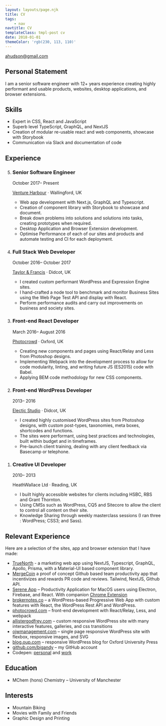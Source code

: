 ```yaml
---
layout: layouts/page.njk
title: CV
tags:
    - nav
navtitle: CV
templateClass: tmpl-post cv
date: 2018-01-01
themeColor: 'rgb(230, 113, 110)'
---
```


<div class="contact"><a href="mailto:ahudson@gmail.com">ahudson@gmail.com</a></div>

<h2 id="personal-statement">Personal Statement</h2>

<p>I am a senior software engineer with 12+ years experience creating highly performant and usable products, websites, desktop applications, and browser extensions.</p>

<h2 id="skills">Skills</h2>

<ul class="skills">
	<li>Expert in CSS, React and JavaScript</li>
	<li>Superb level TypeScript, GraphQL, and NextJS</li>
	<!-- <li>Next.js, Gatsby, Eleventy, and WordPress.</li> -->
	<li>Creation of modular re-usable react and web components, showcase with Storybook</li>
	<li>Communication via Slack and documentation of code</li>
	<!-- <li>Website Performance Optimisation.</li> -->
	<!-- <li>Databases (Firebase and Postgres).</li> -->
	<!-- <li>Creation of e2e tests with Playwright</li> -->
	<!-- <li>Electron and Browser Extension development.</li> -->
</ul>

<h2 id="experience">Experience</h2>

<ol class="entrylist" reversed>
	<li class="entrylist__item h-event p-experience">
		<article class="entry">
			<div class="entry__header">
				<h3 class="entry__title p-name">Senior Software Engineer</h3>
				<p class="entry__time">
				<time class="dt-start" datetime="2017-10">October 2017</time
				><span>–</span> <span>Present</span>
				</p>
				<p class="entry__organization p-org h-card">
				<a
					href="https://www.ventureharbour.com"
					class="p-name u-url"
					target="_blank"
					rel="noopener noreferrer"
					>Venture Harbour</a>
				<span aria-hidden="true">·</span>
				<span class="p-location">Wallingford, UK</span>
				</p>
			</div>
		<div class="entry__content p-summary">
			<ul>
				<li>Web app development with Next.js, GraphQL and Typescript.</li>
				<li>Creation of component library with Storybook to showcase and document.</li>
				<li>Break down problems into solutions and solutions into tasks, creating prototypes when required.</li>
				<li>Desktop Application and Browser Extension development.</li>
				<li>Optimise Performance of each of our sites and products and automate testing and CI for each deployment.</li>
			</ul>
		</div>
		</article>
	</li>
	<li class="entrylist__item h-event p-experience">
		<article class="entry">
		<div class="entry__header">
			<h3 class="entry__title p-name">Full Stack Web Developer</h3>
			<p class="entry__time">
			<time class="dt-start" datetime="2016-10">October 2016</time
			><span>–</span> <time class="dt-end" datetime="2017-10">October 2017</time
			>
			</p>
			<p class="entry__organization p-org h-card">
			<a
				href="https://taylorandfrancis.com/"
				class="p-name u-url"
				target="_blank"
				rel="noopener noreferrer"
				>Taylor &amp; Francis</a
			>
			<span aria-hidden="true">·</span>
			<span class="p-location">Didcot, UK</span>
			</p>
		</div>
		<div class="entry__content p-summary">
			<ul>
				<li>I created custom performant WordPress and Expression Engine sites.</li>
				<li>I hand-crafted a node tool to benchmark and monitor Business Sites using the Web Page Test API and display with React.</li>
				<li>Perform performance audits and carry out improvements on business and society sites.</li>
			</ul>
		</div>
		</article>
	</li>
	<li class="entrylist__item h-event p-experience">
		<article class="entry">
		<div class="entry__header">
			<h3 class="entry__title p-name">Front-end React Developer</h3>
			<p class="entry__time">
			<time class="dt-start" datetime="2016-03">March 2016</time
			><span>–</span> <time class="dt-end" datetime="2016-08">August 2016</time
			>
			</p>
			<p class="entry__organization p-org h-card">
			<a
				href="https://www.photocrowd.com"
				class="p-name u-url"
				target="_blank"
				rel="noopener noreferrer"
				>Photocrowd</a
			>
			<span aria-hidden="true">·</span>
			<span class="p-location">Oxford, UK</span>
			</p>
		</div>
		<div class="entry__content p-summary">
			<ul>
				<li>Creating new components and pages using React/Relay and Less from Photoshop designs.</li>
				<li>Implementing Webpack into the development process to allow for code modularity, linting, and writing future JS (ES2015) code with Babel.</li>
				<li>Applying BEM code methodology for new CSS components.</li>
			</ul>
		</div>
		</article>
	</li>
	<li class="entrylist__item h-event p-experience">
		<article class="entry">
		<div class="entry__header">
			<h3 class="entry__title p-name">Front-end WordPress Developer</h3>
			<p class="entry__time">
			<time class="dt-start" datetime="2013-01">2013</time
			><span>–</span> <time class="dt-end" datetime="2016-02">2016</time
			>
			</p>
			<p class="entry__organization p-org h-card">
			<a
				href="https://www.electricstudio.co.uk"
				class="p-name u-url"
				target="_blank"
				rel="noopener noreferrer"
				>Electic Studio</a
			>
			<span aria-hidden="true">·</span>
			<span class="p-location">Didcot, UK</span>
			</p>
		</div>
		<div class="entry__content p-summary">
			<ul>
				<li>I created highly customised WordPress sites from Photoshop designs, with custom post-types, taxonomies, meta boxes, shortcodes and functions.</li>
				<li>The sites were performant, using best practices and technologies, built within budget and in timeframes.</li>
				<li>Pre-launch client training, dealing with any client feedback via Basecamp or telephone.</li>
			</ul>
		</div>
		</article>
	</li>
	<li class="entrylist__item h-event p-experience">
		<article class="entry">
		<div class="entry__header">
			<h3 class="entry__title p-name">Creative UI Developer</h3>
			<p class="entry__time">
			<time class="dt-start" datetime="2010-08">2010</time
			><span>–</span> <time class="dt-end" datetime="2013-01">2013</time
			>
			</p>
			<p class="entry__organization p-org h-card">
			HeathWallace Ltd
			<span aria-hidden="true">·</span>
			<span class="p-location">Reading, UK</span>
			</p>
		</div>
		<div class="entry__content p-summary">
			<ul>
				<li>I built highly accessible websites for clients including HSBC, RBS and Grant Thornton.</li>
				<li>Using CMSs such as WordPress, CQ5 and Sitecore to allow the client to control all content on their site.</li>
				<li>Knowledge Sharing through weekly masterclass sessions (I ran three : WordPress; CSS3; and Sass).</li>
			</ul>
		</div>
		</article>
	</li>
</ol>

<h2 id="relevant-experience">Relevant Experience</h2>

<p>Here are a selection of the sites, app and browser extension that I have made:</p>

<ul class="cv-portfolio-list">
	<li>
		<a href="https://truenorth.io" rel="noopener" target="_blank">TrueNorth</a> - a marketing web app using NextJS, Typescript, GraphQL, Apollo, Prisma, with a Material-UI based component library.
	</li>
	<li><a href="https://mergeco.in" target="_blank">MergeCoin</a> a proof of concept Github based team productivity app that incentivizes and rewards PR code and reviews. Tailwind, NextJS, Github API.</li>
	<li>
		<a href="https://www.sereneapp.com" rel="noopener" target="_blank">Serene App</a> – Productivity Application for MacOS users using Electron, Firebase, and React. With companion <a href="https://chrome.google.com/webstore/detail/serene-extension/nbealbhmmmaiiiddmianmjoecmipnjij" rel="noopener" target="_blank">Chrome Extension</a>
	</li>
	<li>
		<a href="https://brokernotes.co" rel="noopener" target="_blank">brokernotes.co</a> – a WordPress-based Progressive Web App with custom features with React, the WordPress Rest API and WordPress.
	</li>
	<!-- <li>
		<a href="https://www.ventureharbour.com" rel="noopener" target="_blank">ventureharbour.com</a> – turn into Progressive Web App (PWA) and add new features.
	</li> -->
	<li>
		<a href="https://www.photocrowd.com" rel="noopener" target="_blank">photocrowd.com</a> – front-end development with React/Relay, Less, and webpack
	</li>
	<!-- <li>
		<a href="https://electrichosting.net" rel="noopener" target="_blank">electrichosting.net</a> – WordPress site using ACF Pro so any part of the site was manageable by the client
	</li> -->
	<li>
		<a href="https://www.allistergodfrey.com/" rel="noopener" target="_blank">allistergodfrey.com</a> – custom responsive WordPress site with many interactive features, galleries, and css transitions
	</li>
	<li>
		<a href="https://www.ojwmanagement.com/" rel="noopener" target="_blank">ojwmanagement.com</a> – single page responsive WordPress site with flexbox, responsive images, and SVG
	</li>
	<li>
		<a href="https://blog.oup.com/" rel="noopener" target="_blank">blog.oup.com</a> – responsive WordPress blog for Oxford University Press
	</li>
	<!-- <li>
		<a href="https://www.isobelweddings.com/" rel="noopener" target="_blank">isobelweddings.com</a> – beautiful responsive Wedding Planner WordPress site
	</li> -->
	<!-- <li>
		<a href="https://www.epf.cc/" rel="noopener" target="_blank">epf.cc</a> – responsive single page WordPress site
	</li> -->
	<li>
		<a href="https://github.com/bigandy" rel="noopener" target="_blank">github.com/bigandy</a> – my GitHub account
	</li>
	<!-- <li>
		<a href="https://andrewhudson.dev" rel="noopener" target="_blank">andrewhudson.dev</a> – This site - powered currently by Astro using data exported from my old WordPress site.
	</li> -->
	<li>
		Codepen: <a href="https://codepen.io/bigandy" rel="noopener" target="_blank">personal</a> and <a href="https://codepen.io/ventureharbour" rel="noopener" target="_blank">work</a>
	</li>
</ul>

<h2 id="education">Education</h2>
	<ul class="p-grid">
		<li>MChem (hons) Chemistry – University of Manchester</li>
	</ul>
<h2 id="interests">Interests</h2>

<ul class="p-grid p-grid--halfs">
	<li>Mountain Biking</li>
	<li>Movies with Family and Friends</li>
	<li>Graphic Design and Printing</li>
</ul>
